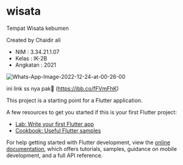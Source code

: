 # wisata

Tempat Wisata kebumen

Created by Chaidir ali
- NIM : 3.34.21.1.07
- Kelas : IK-2B
- Angkatan : 2021


![Whats-App-Image-2022-12-24-at-00-26-00](https://user-images.githubusercontent.com/121243019/212464028-13a5c79b-0b63-41fa-9686-676bead6a96d.jpg)

ini link ss nya pak🙏
(https://ibb.co/fFVmFhK)

This project is a starting point for a Flutter application.

A few resources to get you started if this is your first Flutter project:

- [Lab: Write your first Flutter app](https://docs.flutter.dev/get-started/codelab)
- [Cookbook: Useful Flutter samples](https://docs.flutter.dev/cookbook)

For help getting started with Flutter development, view the
[online documentation](https://docs.flutter.dev/), which offers tutorials,
samples, guidance on mobile development, and a full API reference.
